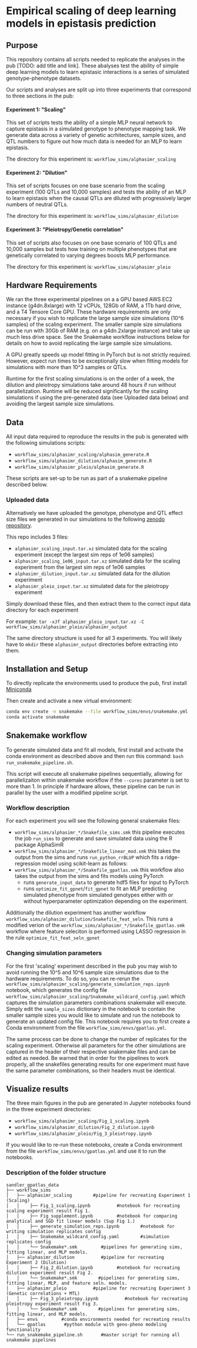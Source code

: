 # Empirical scaling of deep learning models in epistasis prediction

## Purpose
This repository contains all scripts needed to replicate the analyses in the pub [TODO: add title and link]. These abalyses test the ability of simple deep learning models to learn epistasic interactions is a series of simulated genotype-phenotype datasets.

Our scripts and analyses are split up into three experiments that correspond to three sections in the pub:

#### Experiment 1: "Scaling"
This set of scripts tests the ability of a simple MLP neural network to capture epistasis in a simulated genotype to phenotype mapping task.
We generate data across a variety of genetic acrhitectures, sample sizes, and QTL numbers to figure out how much data is needed for an MLP to learn epistasis.

The directory for this experiment is: ```workflow_sims/alphasimr_scaling```

#### Experiment 2: "Dilution"
This set of scripts focuses on one base scenario from the scaling experiment (100 QTLs and 10,000 samples) and tests the ability of an MLP to learn epistasis when the causal QTLs are diluted with progressively larger numbers of neutral QTLs.

The directory for this experiment is: ```workflow_sims/alphasimr_dilution```

#### Experiment 3: "Pleiotropy/Genetic correlation"
This set of scripts also focuses on one base scenario of 100 QTLs and 10,000 samples but tests how training on multiple phenotypes that are genetically correlated to varying degrees boosts MLP performance.

The directory for this experiment is: ```workflow_sims/alphasimr_pleio```

## Hardware Requirements

We ran the three experimental pipelines on a a GPU based AWS EC2 instance (g4dn.8xlarge) with 12 vCPUs, 128Gb of RAM, a 1Tb hard drive, and a T4 Tensore Core GPU.
These hardware requirements are only necessary if you wish to replicate the large sample size simulations (10^6 samples) of the scaling experiment. The smaller sample size simulations can be run with 30Gb of RAM (e.g. on a g4dn.2xlarge instance) and take up much less drive space. See the Snakemake workflow instructions below for details on how to avoid replicating the large sample size simulations.

A GPU greatly speeds up model fitting in PyTorch but is not strictly required. However, expect run times to be exceptionally slow when fitting models for simulations with more than 10^3 samples or QTLs.

Runtime for the first scaling simulations is on the order of a week, the dilution and pleiotropy simulations take around 48 hours if run without parallelization. Runtime will be reduced significantly for the scaling simulations if using the pre-generated data (see Uploaded data below) and avoiding the largest sample size simulations.

## Data

All input data required to reproduce the results in the pub is generated with the following simulations scripts:
   - ```workflow_sims/alphasimr_scaling/alphasim_generate.R```
   - ```workflow_sims/alphasimr_dilution/alphasim_generate.R```
   - ```workflow_sims/alphasimr_pleio/alphasim_generate.R```

These scripts are set-up to be run as part of a snakemake pipeline described below.

### Uploaded data
Alternatively we have uploaded the genotype, phenotype and QTL effect size files we generated in our simulations to the following [zenodo repository](https://zenodo.org/records/15644566).

This repo includes 3 files:
   - ```alphasimr_scaling_input.tar.xz``` simulated data for the scaling experiment (except the largest sim reps of 1e06 samples)
   - ```alphasimr_scaling_1e06_input.tar.xz``` simulated data for the scaling experiment from the largest sim reps of 1e06 samples
   - ```alphasimr_dilution_input.tar.xz``` simulated data for the dilution experiment
   - ```alphasimr_pleio_input.tar.xz``` simulated data for the pleiotropy experiment

Simply download these files, and then extract them to the correct input data directory for each experiment

For example: ```tar -xJf alphasimr_pleio_input.tar.xz -C workflow_sims/alphasimr_pleio/alphasimr_output```

The same directory structure is used for all 3 experiments. You will likely have to ```mkdir``` these ```alphasimr_output``` directories before extracting into them.

## Installation and Setup

To directly replicate the environments used to produce the pub, first install [Miniconda](https://docs.conda.io/projects/miniconda/en/latest/)

Then create and activate a new virtual environment:

```bash
conda env create -n snakemake --file workflow_sims/envs/snakemake.yml
conda activate snakemake
```

## Snakemake workflow

To generate simulated data and fit all models, first install and activate the conda environment as described above and then run this command: `bash run_snakemake_pipeline.sh`.

This script will execute all snakemake pipelines sequentially, allowing for parallelizaiton within snakemake workflow if the ```--cores``` parameter is set to more than 1. In principle if hardware allows, these pipeline can be run in parallel by the user with a modified pipeline script.

### Workflow description

For each experiment you will see the following general snakemake files:
   - ```workflow_sims/alphasimr_*/Snakefile_sims.smk``` this pipeline executes the job ```run_sims``` to generate and save simulated data using the R package AlphaSimR
   - ```workflow_sims/alphasimr_*/Snakefile_linear_mod.smk``` this takes the output from the sims and runs ```run_python_rrBLUP``` which fits a ridge-regression model using scikit-learn as follows:
   - ```workflow_sims/alphasimr_*/Snakefile_gpatlas.smk``` this workflow also takes the output from the sims and fits models using PyTorch
      - runs ```generate_input_data``` to generate hdf5 files for input to PyTorch
      - runs ```optimize_fit_gpnet```/```fit_gpnet``` to fit an MLP predicting simulated phenotype from simulated genotypes either with or without hyperparameter optimization depending on the experiment.

Additionally the dilution experiment has another workflow ```workflow_sims/alphasimr_dilution/Snakefile_feat_seln```.
This runs a modified verion of the ```workflow_sims/alphasimr_*/Snakefile_gpatlas.smk``` workflow where feature seleciton is performed using LASSO regression in the rule ```optimize_fit_feat_seln_gpnet```

### Changing simulation parameters
For the first 'scaling' experiment described in the pub you may wish to avoid running the 10^5 and 10^6 sample size simulations due to the hardware requirements.
To do so, you can re-rerun the ```workflow_sims/alphasimr_scaling/generate_simulation_reps.ipynb``` notebook, which generates the config file ```workflow_sims/alphasimr_scaling/Snakemake_wildcard_config.yaml```  which captures the simulation parameters combinations snakemake will execute. Simply edit the ```sample_sizes``` dictionary in the notebook to contain the smaller sample sizes you would like to simulate and run the notebook to generate an updated config file. This notebook requires you to first create a Conda environment from the file `workflow_sims/envs/gpatlas.yml`.

The same process can be done to change the number of replicates for the scaling experiment. Otherwise all parameters for the other simulations are captured in the header of their respective snakemake files and can be edited as needed. Be warned that in order for the pipelines to work properly, all the snakefiles generating results for one experiment must have the same parameter combinations, so their headers must be identical.

## Visualize results

The three main figures in the pub are generated in Jupyter notebooks found in the three experiment directories:
   - ```workflow_sims/alphasimr_scaling/Fig_1_scaling.ipynb```
   - ```workflow_sims/alphasimr_dilution/Fig_2_dilution.ipynb```
   - ```workflow_sims/alphasimr_pleio/Fig_3_pleiotropy.ipynb```

If you would like to re-run these notebooks, create a Conda environment from the file `workflow_sims/envs/gpatlas.yml` and use it to run the notebooks.

### Description of the folder structure

```
sandler_gpatlas_data
├── workflow_sims
│   ├── alphasimr_scaling        #pipeline for recreating Experiment 1 (Scaling)
│   │    ├── Fig_1_scaling.ipynb          #notebook for recreating scaling experiment result Fig 1.
│   │    ├── Fig_supplement.ipynb         #notebook for comparing analytical and SGD fit linear models (Sup Fig 1.)
│   │    ├── generate_simulation_reps.ipynb        #notebook for writing simulation replicates config
│   │    ├── Snakemake_wildcard_config.yaml        #simulation replicates config
│   │    └── Snakemake*.smk         #pipelines for generating sims, fitting linear, and MLP models.
│   ├── alphasimr_dilution          #pipeline for recreating Experiment 2 (Dilution)
│   │    ├── Fig_2_dilution.ipynb         #notebook for recreating dilution experiment result Fig 2.
│   │    └── Snakemake*.smk        #pipelines for generating sims, fitting linear, MLP, and feature seln. models.
│   ├── alphasimr_pleio          #pipeline for recreating Experiment 3 (Genetic correlations + MTL)
│   │    ├── Fig_3_pleiotropy.ipynb          #notebook for recreating pleiotropy experiment result Fig 3.
│   │    └── Snakemake*.smk        #pipelines for generating sims, fitting linear, and MLP models.
│   ├── envs         #conda environments needed for recreating results
│   └── gpatlas       #python module with geno-pheno modeling functionality
└── run_snakemake_pipeline.sh       #master script for running all snakemake pipelines
```
